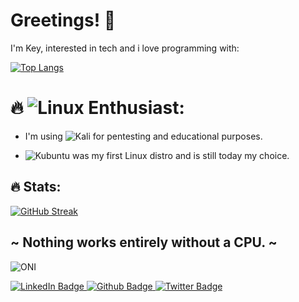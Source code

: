 # Greetings! 👋

I'm Key, interested in tech and i love programming with:

[![Top Langs](https://github-readme-stats.vercel.app/api/top-langs/?username=Keyj33k&langs_count=8)](https://github.com/anuraghazra/github-readme-stats)

# :fire: ![Linux](https://img.shields.io/badge/Linux-FCC624?style=for-the-badge&logo=linux&logoColor=black) Enthusiast: 

- I'm using ![Kali](https://img.shields.io/badge/Kali-268BEE?style=for-the-badge&logo=kalilinux&logoColor=white) for pentesting and educational purposes.

- ![Kubuntu](https://img.shields.io/badge/-KUbuntu-%230079C1?style=for-the-badge&logo=kubuntu&logoColor=white) was my first Linux distro and is still today my choice.

## :fire: Stats:
[![GitHub Streak](http://github-readme-streak-stats.herokuapp.com?user=Keyj33k&theme=dark&background=000000)](https://git.io/streak-stats) 

## ~ Nothing works entirely without a CPU. ~
![ONI](https://github.githubassets.com/images/icons/emoji/unicode/1f479.png)

<div id="badges">
  <a href="https://www.instagram.com/keyjeek/">
    <img src="https://img.shields.io/badge/instagram-%23E4405F.svg?style=for-the-badge&logo=Instagram&logoColor=white" alt="LinkedIn Badge"/>
  </a>
  <a href="https://github.com/Keyj33k">
    <img src="https://img.shields.io/badge/github-%23121011.svg?style=for-the-badge&logo=github&logoColor=white" alt="Github Badge"/>
  </a>
  <a href="https://twitter.com/keyjeek">
    <img src="https://img.shields.io/badge/Twitter-blue?style=for-the-badge&logo=twitter&logoColor=white" alt="Twitter Badge"/>
  </a>
</div>
